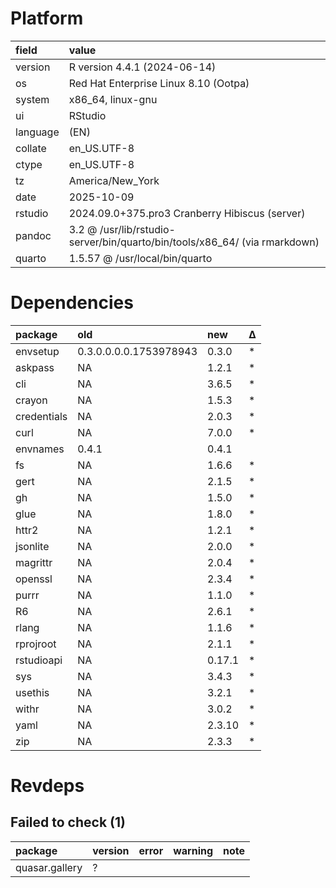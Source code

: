 # Platform

|field    |value                                                                      |
|:--------|:--------------------------------------------------------------------------|
|version  |R version 4.4.1 (2024-06-14)                                               |
|os       |Red Hat Enterprise Linux 8.10 (Ootpa)                                      |
|system   |x86_64, linux-gnu                                                          |
|ui       |RStudio                                                                    |
|language |(EN)                                                                       |
|collate  |en_US.UTF-8                                                                |
|ctype    |en_US.UTF-8                                                                |
|tz       |America/New_York                                                           |
|date     |2025-10-09                                                                 |
|rstudio  |2024.09.0+375.pro3 Cranberry Hibiscus (server)                             |
|pandoc   |3.2 @ /usr/lib/rstudio-server/bin/quarto/bin/tools/x86_64/ (via rmarkdown) |
|quarto   |1.5.57 @ /usr/local/bin/quarto                                             |

# Dependencies

|package     |old                    |new    |Δ  |
|:-----------|:----------------------|:------|:--|
|envsetup    |0.3.0.0.0.0.1753978943 |0.3.0  |*  |
|askpass     |NA                     |1.2.1  |*  |
|cli         |NA                     |3.6.5  |*  |
|crayon      |NA                     |1.5.3  |*  |
|credentials |NA                     |2.0.3  |*  |
|curl        |NA                     |7.0.0  |*  |
|envnames    |0.4.1                  |0.4.1  |   |
|fs          |NA                     |1.6.6  |*  |
|gert        |NA                     |2.1.5  |*  |
|gh          |NA                     |1.5.0  |*  |
|glue        |NA                     |1.8.0  |*  |
|httr2       |NA                     |1.2.1  |*  |
|jsonlite    |NA                     |2.0.0  |*  |
|magrittr    |NA                     |2.0.4  |*  |
|openssl     |NA                     |2.3.4  |*  |
|purrr       |NA                     |1.1.0  |*  |
|R6          |NA                     |2.6.1  |*  |
|rlang       |NA                     |1.1.6  |*  |
|rprojroot   |NA                     |2.1.1  |*  |
|rstudioapi  |NA                     |0.17.1 |*  |
|sys         |NA                     |3.4.3  |*  |
|usethis     |NA                     |3.2.1  |*  |
|withr       |NA                     |3.0.2  |*  |
|yaml        |NA                     |2.3.10 |*  |
|zip         |NA                     |2.3.3  |*  |

# Revdeps

## Failed to check (1)

|package        |version |error |warning |note |
|:--------------|:-------|:-----|:-------|:----|
|quasar.gallery |?       |      |        |     |

